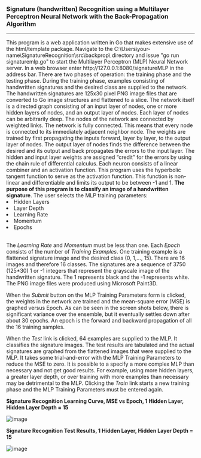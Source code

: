 <h3>Signature (handwritten) Recognition using a Multilayer Perceptron Neural Network with the Back-Propagation Algorithm</h3>
<hr>
This program is a web application written in Go that makes extensive use of the html/template package.
Navigate to the C:\Users\your-name\SignatureRecognition\src\backprop\ directory and issue "go run signaturemlp.go" to
start the Multilayer Perceptron (MLP) Neural Network server. In a web browser enter http://127.0.0.1:8080/signatureMLP
in the address bar.  There are two phases of operation:  the training phase and the testing phase.  During the training
phase, examples consisting of handwritten signatures and the desired class are supplied to the network.  The handwritten
signatures are 125x30 pixel PNG image files that are converted to Go image structures and flattened to a slice.
The network itself is a directed graph consisting of an input layer of nodes, one or more hidden layers of nodes, and
an output layer of nodes.  Each layer of nodes can be arbitrarily deep.  The nodes of the network are connected by weighted
links.  The network is fully connected.  This means that every node is connected to its immediately adjacent neighbor node.  The weights are trained
by first propagating the inputs forward, layer by layer, to the output layer of nodes.  The output layer of nodes finds the
difference between the desired and its output and back propagates the errors to the input layer.  The hidden and input layer
weights are assigned “credit” for the errors by using the chain rule of differential calculus.  Each neuron consists of a
linear combiner and an activation function.  This program uses the hyperbolic tangent function to serve as the activation function.
This function is non-linear and differentiable and limits its output to be between -1 and 1.  <b>The purpose of this program is to classify an
image of a handwritten signature</b>.
The user selects the MLP training parameters:
<li>Hidden Layers</li>
<li>Layer Depth</li>
<li>Learning Rate</li>
<li>Momentum</li>
<li>Epochs</li>
<br>
<p>
The <i>Learning Rate</i> and <i>Momentum</i> must be less than one.  Each <i>Epoch</i> consists of the number of <i>Training Examples</i>.  
One training example is a flattened signature image and the desired class (0, 1,…, 15).  There are 16 images and therefore 16 classes.
The signatures are a sequence of 3750 (125*30) 1 or -1 integers that represent the grayscale image of the handwritten signature.
The 1 represents black and the -1 represents white.  The PNG image files were produced using Microsoft Paint3D.
</p>
<p>
When the <i>Submit</i> button on the MLP Training Parameters form is clicked, the weights in the network are trained
and the mean-square error (MSE) is graphed versus Epoch.  As can be seen in the screen shots below, there is significant variance over the ensemble,
but it eventually settles down after about 30 epochs. An epoch is the forward and backward propagation of all the 16 training samples.
</p>
<p>
When the <i>Test</i> link is clicked, 64 examples are supplied to the MLP.  It classifies the signature images.
The test results are tabulated and the actual signatures are graphed from the flattened images that were supplied to the MLP.
It takes some trial-and-error with the MLP Training Parameters to reduce the MSE to zero.  It is possible to a specify a 
more complex MLP than necessary and not get good results.  For example, using more hidden layers, a greater layer depth,
or over training with more examples than necessary may be detrimental to the MLP.  Clicking the <i>Train</i> link starts a new training
phase and the MLP Training Parameters must be entered again.
</p>

<b>Signature Recognition Learning Curve, MSE vs Epoch, 1 Hidden Layer, Hidden Layer Depth = 15</b>

![image](https://github.com/thomasteplick/signatureMLP/assets/117768679/4fef480e-7771-4e25-b196-eb4194c6f646)

<b>Signature Recognition Test Results, 1 Hidden Layer, Hidden Layer Depth = 15</b>

![image](https://github.com/thomasteplick/signatureMLP/assets/117768679/3a3efb7f-02f2-4da5-b09d-4c568350a346)


